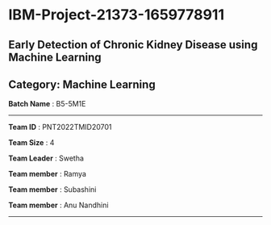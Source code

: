 
# IBM-Project-21373-1659778911


## Early Detection of Chronic Kidney Disease using Machine Learning
## Category: Machine Learning
**Batch Name** : B5-5M1E

------------------

**Team ID** : PNT2022TMID20701

**Team Size** : 4

**Team Leader** : Swetha

**Team member** : Ramya

**Team member** : Subashini

**Team member** : Anu Nandhini

------------------
